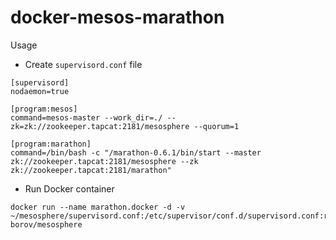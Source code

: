 docker-mesos-marathon
=====================

Usage 

* Create `supervisord.conf` file
```
[supervisord]
nodaemon=true

[program:mesos]
command=mesos-master --work_dir=./ --zk=zk://zookeeper.tapcat:2181/mesosphere --quorum=1

[program:marathon]
command=/bin/bash -c "/marathon-0.6.1/bin/start --master zk://zookeeper.tapcat:2181/mesosphere --zk zk://zookeeper.tapcat:2181/marathon"
```
* Run Docker container
```
docker run --name marathon.docker -d -v ~/mesosphere/supervisord.conf:/etc/supervisor/conf.d/supervisord.conf:ro borov/mesosphere
```
